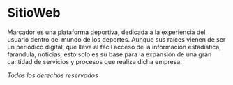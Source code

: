 # SitioWeb
Marcador es una plataforma deportiva, dedicada a la experiencia del usuario dentro del mundo de los deportes. Aunque sus raíces vienen de ser un periódico digital, que lleva al fácil acceso de la información estadística, farandula, noticias; esto solo es su base para la expansión de una gran cantidad de servicios y procesos que realiza dicha empresa.

 *Todos los derechos reservados*


